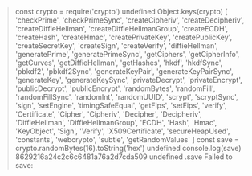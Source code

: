> const crypto = require('crypto')
undefined
> Object.keys(crypto)
[
  'checkPrime',
  'checkPrimeSync',
  'createCipheriv',
  'createDecipheriv',
  'createDiffieHellman',
  'createDiffieHellmanGroup',
  'createECDH',
  'createHash',
  'createHmac',
  'createPrivateKey',
  'createPublicKey',
  'createSecretKey',
  'createSign',
  'createVerify',
  'diffieHellman',
  'generatePrime',
  'generatePrimeSync',
  'getCiphers',
  'getCipherInfo',
  'getCurves',
  'getDiffieHellman',
  'getHashes',
  'hkdf',
  'hkdfSync',
  'pbkdf2',
  'pbkdf2Sync',
  'generateKeyPair',
  'generateKeyPairSync',
  'generateKey',
  'generateKeySync',
  'privateDecrypt',
  'privateEncrypt',
  'publicDecrypt',
  'publicEncrypt',
  'randomBytes',
  'randomFill',
  'randomFillSync',
  'randomInt',
  'randomUUID',
  'scrypt',
  'scryptSync',
  'sign',
  'setEngine',
  'timingSafeEqual',
  'getFips',
  'setFips',
  'verify',
  'Certificate',
  'Cipher',
  'Cipheriv',
  'Decipher',
  'Decipheriv',
  'DiffieHellman',
  'DiffieHellmanGroup',
  'ECDH',
  'Hash',
  'Hmac',
  'KeyObject',
  'Sign',
  'Verify',
  'X509Certificate',
  'secureHeapUsed',
  'constants',
  'webcrypto',
  'subtle',
  'getRandomValues'
]
> const save = crypto.randomBytes(16).toString('hex')
undefined
> console.log(save)
8629216a24c2c6c6481a76a2d7cda509
undefined
> .save
Failed to save:
>